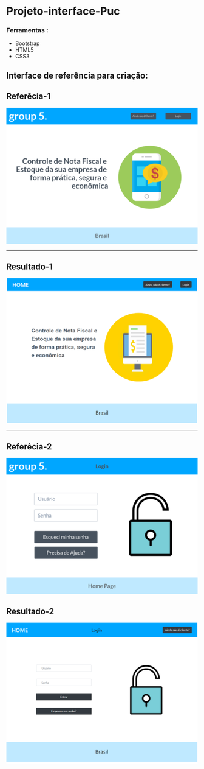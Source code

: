 
# Projeto-interface-Puc
### Ferramentas :
- Bootstrap
- HTML5
- CSS3

## Interface de referência para criação:

## Referêcia-1

<img src="img/Referencias/referencia-1.png">

---

## Resultado-1
<img src="img/Referencias/Resultado.png">

---
## Referêcia-2
<img src="img/Referencias/Referencia2.png">

## Resultado-2
<img src="img/Referencias/Resultado2.png">

